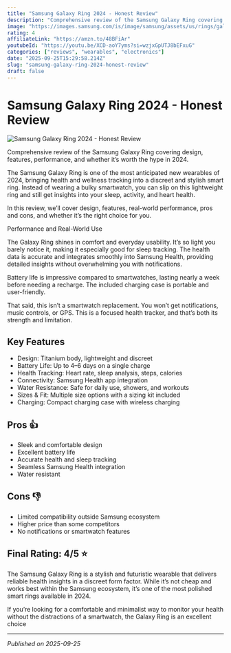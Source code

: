 ```yaml
---
title: "Samsung Galaxy Ring 2024 - Honest Review"
description: "Comprehensive review of the Samsung Galaxy Ring covering design, features, performance, and whether it’s worth the hype in 2024."
image: "https://images.samsung.com/is/image/samsung/assets/us/rings/galaxy-ring/images/RingMLP-Hero-KV-Static-Product-M-720x430.jpg"
rating: 4
affiliateLink: "https://amzn.to/48BFiAr"
youtubeId: "https://youtu.be/XCD-aoY7yms?si=wzjxGpUTJ8bEFxuG"
categories: ["reviews", "wearables", "electronics"]
date: "2025-09-25T15:29:58.214Z"
slug: "samsung-galaxy-ring-2024-honest-review"
draft: false
---
```


# Samsung Galaxy Ring 2024 - Honest Review

![Samsung Galaxy Ring 2024 - Honest Review](https://images.samsung.com/is/image/samsung/assets/us/rings/galaxy-ring/images/RingMLP-Hero-KV-Static-Product-M-720x430.jpg)

 Comprehensive review of the Samsung Galaxy Ring covering design, features, performance, and whether it’s worth the hype in 2024.

The Samsung Galaxy Ring is one of the most anticipated new wearables of 2024, bringing health and wellness tracking into a discreet and stylish smart ring. Instead of wearing a bulky smartwatch, you can slip on this lightweight ring and still get insights into your sleep, activity, and heart health.

In this review, we’ll cover design, features, real-world performance, pros and cons, and whether it’s the right choice for you.

Performance and Real-World Use

The Galaxy Ring shines in comfort and everyday usability. It’s so light you barely notice it, making it especially good for sleep tracking. The health data is accurate and integrates smoothly into Samsung Health, providing detailed insights without overwhelming you with notifications.

Battery life is impressive compared to smartwatches, lasting nearly a week before needing a recharge. The included charging case is portable and user-friendly.

That said, this isn’t a smartwatch replacement. You won’t get notifications, music controls, or GPS. This is a focused health tracker, and that’s both its strength and limitation.


## Key Features

- Design: Titanium body, lightweight and discreet
- Battery Life: Up to 4–6 days on a single charge
- Health Tracking: Heart rate, sleep analysis, steps, calories
- Connectivity: Samsung Health app integration
- Water Resistance: Safe for daily use, showers, and workouts
- Sizes & Fit: Multiple size options with a sizing kit included
- Charging: Compact charging case with wireless charging



## Pros 👍

- Sleek and comfortable design
- Excellent battery life
- Accurate health and sleep tracking
- Seamless Samsung Health integration
- Water resistant



## Cons 👎

- Limited compatibility outside Samsung ecosystem
- Higher price than some competitors
- No notifications or smartwatch features


## Final Rating: 4/5 ⭐

The Samsung Galaxy Ring is a stylish and futuristic wearable that delivers reliable health insights in a discreet form factor. While it’s not cheap and works best within the Samsung ecosystem, it’s one of the most polished smart rings available in 2024.

If you’re looking for a comfortable and minimalist way to monitor your health without the distractions of a smartwatch, the Galaxy Ring is an excellent choice



---

*Published on 2025-09-25*
